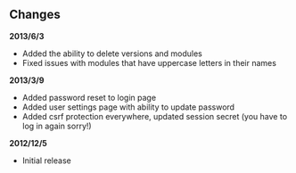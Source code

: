 
## Changes

**2013/6/3**

 * Added the ability to delete versions and modules
 * Fixed issues with modules that have uppercase letters in their names

**2013/3/9**

 * Added password reset to login page
 * Added user settings page with ability to update password
 * Added csrf protection everywhere, updated session secret (you have to log in again sorry!)

**2012/12/5**

 * Initial release
